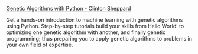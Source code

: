 [Genetic Algorithms with Python - Clinton Sheppard](https://github.com/handcraftsman/GeneticAlgorithmsWithPython)

Get a hands-on introduction to machine learning with genetic algorithms using Python. Step-by-step tutorials build your skills from Hello World! to optimizing one genetic algorithm with another, and finally genetic programming; thus preparing you to apply genetic algorithms to problems in your own field of expertise.
